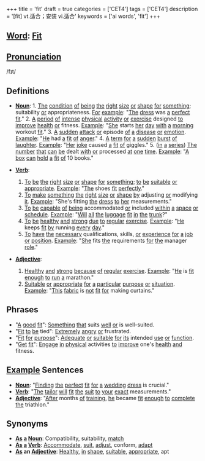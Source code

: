 +++
title = 'fit'
draft = true
categories = ['CET4']
tags = ['CET4']
description = '[fit] vt.适合；安装 vi.适合'
keywords = ['ai words', 'fit']
+++

## [Word](/post/word/): [Fit](/post/fit/)

## [Pronunciation](/post/pronunciation/)
/fɪt/

## Definitions
- **[Noun](/post/noun/)**: 1. [The](/post/the/) [condition](/post/condition/) [of](/post/of/) [being](/post/being/) [the](/post/the/) [right](/post/right/) [size](/post/size/) [or](/post/or/) [shape](/post/shape/) [for](/post/for/) [something](/post/something/); suitability [or](/post/or/) appropriateness. [For](/post/for/) [example](/post/example/): "[The](/post/the/) [dress](/post/dress/) was [a](/post/a/) [perfect](/post/perfect/) [fit](/post/fit/)."
   2. [A](/post/a/) [period](/post/period/) [of](/post/of/) [intense](/post/intense/) [physical](/post/physical/) [activity](/post/activity/) [or](/post/or/) [exercise](/post/exercise/) designed [to](/post/to/) [improve](/post/improve/) [health](/post/health/) [or](/post/or/) fitness. [Example](/post/example/): "[She](/post/she/) starts [her](/post/her/) [day](/post/day/) [with](/post/with/) [a](/post/a/) [morning](/post/morning/) workout [fit](/post/fit/)."
   3. [A](/post/a/) [sudden](/post/sudden/) [attack](/post/attack/) [or](/post/or/) episode [of](/post/of/) [a](/post/a/) [disease](/post/disease/) [or](/post/or/) [emotion](/post/emotion/). [Example](/post/example/): "[He](/post/he/) had [a](/post/a/) [fit](/post/fit/) [of](/post/of/) [anger](/post/anger/)."
   4. [A](/post/a/) [term](/post/term/) [for](/post/for/) [a](/post/a/) [sudden](/post/sudden/) [burst](/post/burst/) [of](/post/of/) [laughter](/post/laughter/). [Example](/post/example/): "[Her](/post/her/) [joke](/post/joke/) caused [a](/post/a/) [fit](/post/fit/) [of](/post/of/) giggles."
   5. ([in](/post/in/) [a](/post/a/) [series](/post/series/)) [The](/post/the/) [number](/post/number/) [that](/post/that/) [can](/post/can/) [be](/post/be/) dealt [with](/post/with/) [or](/post/or/) processed [at](/post/at/) [one](/post/one/) [time](/post/time/). [Example](/post/example/): "[A](/post/a/) [box](/post/box/) [can](/post/can/) [hold](/post/hold/) [a](/post/a/) [fit](/post/fit/) [of](/post/of/) 10 books."

- **[Verb](/post/verb/)**: 
   1. [To](/post/to/) [be](/post/be/) [the](/post/the/) [right](/post/right/) [size](/post/size/) [or](/post/or/) [shape](/post/shape/) [for](/post/for/) [something](/post/something/); [to](/post/to/) [be](/post/be/) [suitable](/post/suitable/) [or](/post/or/) [appropriate](/post/appropriate/). [Example](/post/example/): "[The](/post/the/) shoes [fit](/post/fit/) [perfectly](/post/perfectly/)."
   2. [To](/post/to/) [make](/post/make/) [something](/post/something/) [the](/post/the/) [right](/post/right/) [size](/post/size/) [or](/post/or/) [shape](/post/shape/) [by](/post/by/) adjusting [or](/post/or/) modifying [it](/post/it/). [Example](/post/example/): "She's fitting [the](/post/the/) [dress](/post/dress/) [to](/post/to/) [her](/post/her/) measurements."
   3. [To](/post/to/) [be](/post/be/) [capable](/post/capable/) [of](/post/of/) [being](/post/being/) accommodated [or](/post/or/) included [within](/post/within/) [a](/post/a/) [space](/post/space/) [or](/post/or/) [schedule](/post/schedule/). [Example](/post/example/): "[Will](/post/will/) [all](/post/all/) [the](/post/the/) [luggage](/post/luggage/) [fit](/post/fit/) [in](/post/in/) [the](/post/the/) [trunk](/post/trunk/)?"
   4. [To](/post/to/) [be](/post/be/) [healthy](/post/healthy/) [and](/post/and/) [strong](/post/strong/) [due](/post/due/) [to](/post/to/) [regular](/post/regular/) [exercise](/post/exercise/). [Example](/post/example/): "[He](/post/he/) keeps [fit](/post/fit/) [by](/post/by/) running [every](/post/every/) [day](/post/day/)."
   5. [To](/post/to/) [have](/post/have/) [the](/post/the/) [necessary](/post/necessary/) qualifications, skills, [or](/post/or/) [experience](/post/experience/) [for](/post/for/) [a](/post/a/) [job](/post/job/) [or](/post/or/) [position](/post/position/). [Example](/post/example/): "[She](/post/she/) fits [the](/post/the/) requirements [for](/post/for/) [the](/post/the/) manager [role](/post/role/)."

- **[Adjective](/post/adjective/)**:
   1. [Healthy](/post/healthy/) [and](/post/and/) [strong](/post/strong/) [because](/post/because/) [of](/post/of/) [regular](/post/regular/) [exercise](/post/exercise/). [Example](/post/example/): "[He](/post/he/) is [fit](/post/fit/) [enough](/post/enough/) [to](/post/to/) [run](/post/run/) [a](/post/a/) marathon."
   2. [Suitable](/post/suitable/) [or](/post/or/) [appropriate](/post/appropriate/) [for](/post/for/) [a](/post/a/) [particular](/post/particular/) [purpose](/post/purpose/) [or](/post/or/) [situation](/post/situation/). [Example](/post/example/): "[This](/post/this/) [fabric](/post/fabric/) is [not](/post/not/) [fit](/post/fit/) [for](/post/for/) making curtains."

## Phrases
- "[A](/post/a/) [good](/post/good/) [fit](/post/fit/)": [Something](/post/something/) [that](/post/that/) suits [well](/post/well/) [or](/post/or/) is well-suited.
- "[Fit](/post/fit/) [to](/post/to/) [be](/post/be/) tied": [Extremely](/post/extremely/) [angry](/post/angry/) [or](/post/or/) frustrated.
- "[Fit](/post/fit/) [for](/post/for/) [purpose](/post/purpose/)": [Adequate](/post/adequate/) [or](/post/or/) [suitable](/post/suitable/) [for](/post/for/) [its](/post/its/) intended [use](/post/use/) [or](/post/or/) [function](/post/function/).
- "[Get](/post/get/) [fit](/post/fit/)": [Engage](/post/engage/) [in](/post/in/) [physical](/post/physical/) activities [to](/post/to/) [improve](/post/improve/) one's [health](/post/health/) [and](/post/and/) fitness.

## [Example](/post/example/) Sentences
- **[Noun](/post/noun/)**: "[Finding](/post/finding/) [the](/post/the/) [perfect](/post/perfect/) [fit](/post/fit/) [for](/post/for/) [a](/post/a/) [wedding](/post/wedding/) [dress](/post/dress/) is crucial."
- **[Verb](/post/verb/)**: "[The](/post/the/) [tailor](/post/tailor/) [will](/post/will/) [fit](/post/fit/) [the](/post/the/) [suit](/post/suit/) [to](/post/to/) [your](/post/your/) [exact](/post/exact/) measurements."
- **[Adjective](/post/adjective/)**: "[After](/post/after/) months [of](/post/of/) [training](/post/training/), [he](/post/he/) became [fit](/post/fit/) [enough](/post/enough/) [to](/post/to/) [complete](/post/complete/) [the](/post/the/) triathlon."

## Synonyms
- **[As](/post/as/) [a](/post/a/) [Noun](/post/noun/)**: Compatibility, suitability, [match](/post/match/)
- **[As](/post/as/) [a](/post/a/) [Verb](/post/verb/)**: [Accommodate](/post/accommodate/), [suit](/post/suit/), [adjust](/post/adjust/), conform, [adapt](/post/adapt/)
- **[As](/post/as/) an [Adjective](/post/adjective/)**: [Healthy](/post/healthy/), [in](/post/in/) [shape](/post/shape/), [suitable](/post/suitable/), [appropriate](/post/appropriate/), apt
